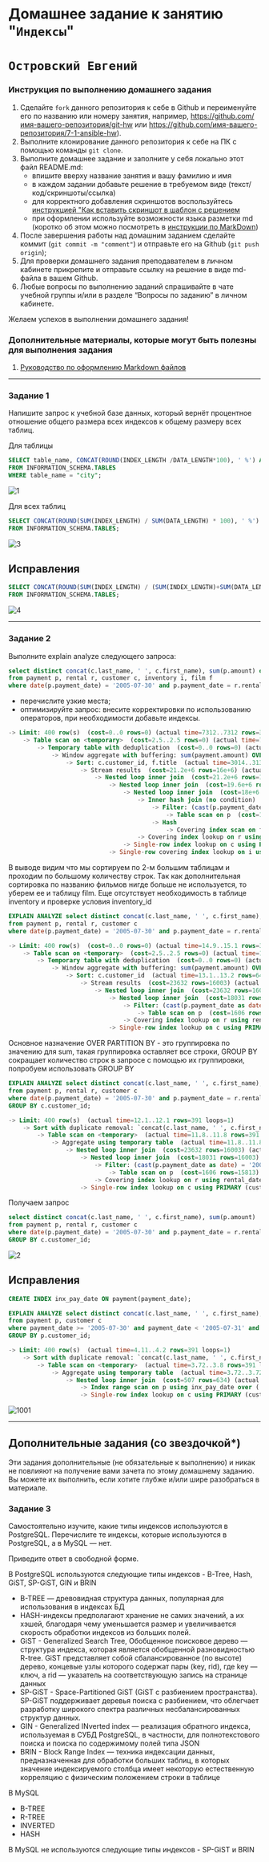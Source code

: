 # Домашнее задание к занятию "`Индексы`"
# `Островский Евгений`


### Инструкция по выполнению домашнего задания

   1. Сделайте `fork` данного репозитория к себе в Github и переименуйте его по названию или номеру занятия, например, https://github.com/имя-вашего-репозитория/git-hw или  https://github.com/имя-вашего-репозитория/7-1-ansible-hw).
   2. Выполните клонирование данного репозитория к себе на ПК с помощью команды `git clone`.
   3. Выполните домашнее задание и заполните у себя локально этот файл README.md:
      - впишите вверху название занятия и вашу фамилию и имя
      - в каждом задании добавьте решение в требуемом виде (текст/код/скриншоты/ссылка)
      - для корректного добавления скриншотов воспользуйтесь [инструкцией "Как вставить скриншот в шаблон с решением](https://github.com/netology-code/sys-pattern-homework/blob/main/screen-instruction.md)
      - при оформлении используйте возможности языка разметки md (коротко об этом можно посмотреть в [инструкции  по MarkDown](https://github.com/netology-code/sys-pattern-homework/blob/main/md-instruction.md))
   4. После завершения работы над домашним заданием сделайте коммит (`git commit -m "comment"`) и отправьте его на Github (`git push origin`);
   5. Для проверки домашнего задания преподавателем в личном кабинете прикрепите и отправьте ссылку на решение в виде md-файла в вашем Github.
   6. Любые вопросы по выполнению заданий спрашивайте в чате учебной группы и/или в разделе “Вопросы по заданию” в личном кабинете.
   
Желаем успехов в выполнении домашнего задания!
   
### Дополнительные материалы, которые могут быть полезны для выполнения задания

1. [Руководство по оформлению Markdown файлов](https://gist.github.com/Jekins/2bf2d0638163f1294637#Code)

---

### Задание 1

Напишите запрос к учебной базе данных, который вернёт процентное отношение общего размера всех индексов к общему размеру всех таблиц.

Для таблицы
```SQL
SELECT table_name, CONCAT(ROUND(INDEX_LENGTH /DATA_LENGTH*100), ' %') AS percent
FROM INFORMATION_SCHEMA.TABLES
WHERE table_name = "city";
```
![1](https://github.com/joos-net/index/blob/main/1.png)

Для всех таблиц
```SQL
SELECT CONCAT(ROUND(SUM(INDEX_LENGTH) / SUM(DATA_LENGTH) * 100), ' %') AS percent
FROM INFORMATION_SCHEMA.TABLES;
```
![3](https://github.com/joos-net/index/blob/main/3.png)

## Исправления
```SQL
SELECT CONCAT(ROUND(SUM(INDEX_LENGTH) / (SUM(INDEX_LENGTH)+SUM(DATA_LENGTH)) * 100), ' %') AS percent
FROM INFORMATION_SCHEMA.TABLES;
```
![4](https://github.com/joos-net/index/blob/main/4.png)

---

### Задание 2

Выполните explain analyze следующего запроса:

```SQL
select distinct concat(c.last_name, ' ', c.first_name), sum(p.amount) over (partition by c.customer_id, f.title)
from payment p, rental r, customer c, inventory i, film f
where date(p.payment_date) = '2005-07-30' and p.payment_date = r.rental_date and r.customer_id = c.customer_id and i.inventory_id = r.inventory_id
```
- перечислите узкие места;
- оптимизируйте запрос: внесите корректировки по использованию операторов, при необходимости добавьте индексы.

```SQL
-> Limit: 400 row(s)  (cost=0..0 rows=0) (actual time=7312..7312 rows=391 loops=1)
    -> Table scan on <temporary>  (cost=2.5..2.5 rows=0) (actual time=7312..7312 rows=391 loops=1)
        -> Temporary table with deduplication  (cost=0..0 rows=0) (actual time=7312..7312 rows=391 loops=1)
            -> Window aggregate with buffering: sum(payment.amount) OVER (PARTITION BY c.customer_id,f.title )   (actual time=3014..7033 rows=642000 loops=1)
                -> Sort: c.customer_id, f.title  (actual time=3014..3139 rows=642000 loops=1)
                    -> Stream results  (cost=21.2e+6 rows=16e+6) (actual time=0.626..2102 rows=642000 loops=1)
                        -> Nested loop inner join  (cost=21.2e+6 rows=16e+6) (actual time=0.619..1743 rows=642000 loops=1)
                            -> Nested loop inner join  (cost=19.6e+6 rows=16e+6) (actual time=0.614..1521 rows=642000 loops=1)
                                -> Nested loop inner join  (cost=18e+6 rows=16e+6) (actual time=0.607..1253 rows=642000 loops=1)
                                    -> Inner hash join (no condition)  (cost=1.58e+6 rows=15.8e+6) (actual time=0.589..68.4 rows=634000 loops=1)
                                        -> Filter: (cast(p.payment_date as date) = '2005-07-30')  (cost=1.65 rows=15813) (actual time=0.0555..8.8 rows=634 loops=1)
                                            -> Table scan on p  (cost=1.65 rows=15813) (actual time=0.0404..5.82 rows=16044 loops=1)
                                        -> Hash
                                            -> Covering index scan on f using idx_title  (cost=111 rows=1000) (actual time=0.0579..0.392 rows=1000 loops=1)
                                    -> Covering index lookup on r using rental_date (rental_date=p.payment_date)  (cost=0.938 rows=1.01) (actual time=0.00114..0.00165 rows=1.01 loops=634000)
                                -> Single-row index lookup on c using PRIMARY (customer_id=r.customer_id)  (cost=250e-6 rows=1) (actual time=191e-6..220e-6 rows=1 loops=642000)
                            -> Single-row covering index lookup on i using PRIMARY (inventory_id=r.inventory_id)  (cost=250e-6 rows=1) (actual time=149e-6..178e-6 rows=1 loops=642000)
```
В выводе видим что мы сортируем по 2-м большим таблицам и проходим по большому количеству строк. Так как дополнительная сортировка по названию фильмов нигде больше не используется, то уберем ее и таблицу film. Еще отсутствует необходимость в таблице inventory и проверке условия inventory_id
```SQL
EXPLAIN ANALYZE select distinct concat(c.last_name, ' ', c.first_name), sum(p.amount) over (partition by c.customer_id)
from payment p, rental r, customer c
where date(p.payment_date) = '2005-07-30' and p.payment_date = r.rental_date and r.customer_id = c.customer_id
```
```SQL
-> Limit: 400 row(s)  (cost=0..0 rows=0) (actual time=14.9..15.1 rows=391 loops=1)
    -> Table scan on <temporary>  (cost=2.5..2.5 rows=0) (actual time=14.9..15 rows=391 loops=1)
        -> Temporary table with deduplication  (cost=0..0 rows=0) (actual time=14.9..14.9 rows=391 loops=1)
            -> Window aggregate with buffering: sum(payment.amount) OVER (PARTITION BY c.customer_id )   (actual time=13.2..14.6 rows=642 loops=1)
                -> Sort: c.customer_id  (actual time=13.1..13.2 rows=642 loops=1)
                    -> Stream results  (cost=23632 rows=16003) (actual time=0.127..12.9 rows=642 loops=1)
                        -> Nested loop inner join  (cost=23632 rows=16003) (actual time=0.12..12.4 rows=642 loops=1)
                            -> Nested loop inner join  (cost=18031 rows=16003) (actual time=0.11..11.4 rows=642 loops=1)
                                -> Filter: (cast(p.payment_date as date) = '2005-07-30')  (cost=1606 rows=15813) (actual time=0.0887..9.33 rows=634 loops=1)
                                    -> Table scan on p  (cost=1606 rows=15813) (actual time=0.0688..6.96 rows=16044 loops=1)
                                -> Covering index lookup on r using rental_date (rental_date=p.payment_date)  (cost=0.938 rows=1.01) (actual time=0.0021..0.00286 rows=1.01 loops=634)
                            -> Single-row index lookup on c using PRIMARY (customer_id=r.customer_id)  (cost=0.25 rows=1) (actual time=0.00126..0.0013 rows=1 loops=642)
```
Основное назначение OVER PARTITION BY - это группировка по значению для sum, такая группировка оставляет все строки, GROUP BY сокращает количество строк в запросе с помощью их группировки, попробуем использовать GROUP BY
```SQL
EXPLAIN ANALYZE select distinct concat(c.last_name, ' ', c.first_name), sum(p.amount)
from payment p, rental r, customer c
where date(p.payment_date) = '2005-07-30' and p.payment_date = r.rental_date and r.customer_id = c.customer_id
GROUP BY c.customer_id;
```
```SQL
-> Limit: 400 row(s)  (actual time=12.1..12.1 rows=391 loops=1)
    -> Sort with duplicate removal: `concat(c.last_name, ' ', c.first_name)`, `sum(p.amount)`  (actual time=12.1..12.1 rows=391 loops=1)
        -> Table scan on <temporary>  (actual time=11.8..11.8 rows=391 loops=1)
            -> Aggregate using temporary table  (actual time=11.8..11.8 rows=391 loops=1)
                -> Nested loop inner join  (cost=23632 rows=16003) (actual time=0.0901..10.7 rows=642 loops=1)
                    -> Nested loop inner join  (cost=18031 rows=16003) (actual time=0.0839..9.72 rows=642 loops=1)
                        -> Filter: (cast(p.payment_date as date) = '2005-07-30')  (cost=1606 rows=15813) (actual time=0.0682..7.8 rows=634 loops=1)
                            -> Table scan on p  (cost=1606 rows=15813) (actual time=0.0551..5.83 rows=16044 loops=1)
                        -> Covering index lookup on r using rental_date (rental_date=p.payment_date)  (cost=0.938 rows=1.01) (actual time=0.00198..0.00275 rows=1.01 loops=634)
                    -> Single-row index lookup on c using PRIMARY (customer_id=r.customer_id)  (cost=0.25 rows=1) (actual time=0.00123..0.00127 rows=1 loops=642)
```
Получаем запрос
```SQL
select distinct concat(c.last_name, ' ', c.first_name), sum(p.amount)
from payment p, rental r, customer c
where date(p.payment_date) = '2005-07-30' and p.payment_date = r.rental_date and r.customer_id = c.customer_id
GROUP BY c.customer_id;
```
![2](https://github.com/joos-net/index/blob/main/2.png)

## Исправления
```SQL
CREATE INDEX inx_pay_date ON payment(payment_date);

EXPLAIN ANALYZE select distinct concat(c.last_name, ' ', c.first_name), sum(p.amount)
from payment p, customer c
where payment_date >= '2005-07-30' and payment_date < '2005-07-31' and p.customer_id = c.customer_id 
GROUP BY p.customer_id;
```
```SQL
-> Limit: 400 row(s)  (actual time=4.11..4.2 rows=391 loops=1)
    -> Sort with duplicate removal: `concat(c.last_name, ' ', c.first_name)`, `sum(p.amount)`  (actual time=4.11..4.16 rows=391 loops=1)
        -> Table scan on <temporary>  (actual time=3.72..3.8 rows=391 loops=1)
            -> Aggregate using temporary table  (actual time=3.72..3.72 rows=391 loops=1)
                -> Nested loop inner join  (cost=507 rows=634) (actual time=0.05..2.91 rows=634 loops=1)
                    -> Index range scan on p using inx_pay_date over ('2005-07-30 00:00:00' <= payment_date < '2005-07-31 00:00:00'), with index condition: ((p.payment_date >= TIMESTAMP'2005-07-30 00:00:00') and (p.payment_date < TIMESTAMP'2005-07-31 00:00:00'))  (cost=286 rows=634) (actual time=0.0385..1.7 rows=634 loops=1)
                    -> Single-row index lookup on c using PRIMARY (customer_id=p.customer_id)  (cost=0.25 rows=1) (actual time=0.00163..0.00167 rows=1 loops=634)
```
![1001](https://github.com/joos-net/index/blob/main/1001.png)

---
## Дополнительные задания (со звездочкой*)

Эти задания дополнительные (не обязательные к выполнению) и никак не повлияют на получение вами зачета по этому домашнему заданию. Вы можете их выполнить, если хотите глубже и/или шире разобраться в материале.

### Задание 3

Самостоятельно изучите, какие типы индексов используются в PostgreSQL. Перечислите те индексы, которые используются в PostgreSQL, а в MySQL — нет.

Приведите ответ в свободной форме.

В PostgreSQL используются следующие типы индексов - B-Tree, Hash, GiST, SP-GiST, GIN и BRIN
- B-TREE — древовидная структура данных, популярная для использования в индексах БД
- HASH-индексы предполагают хранение не самих значений, а их хэшей, благодаря чему уменьшается размер и увеличивается скорость обработки индексов из больших полей.
- GiST - Generalized Search Tree, Обобщенное поисковое дерево — структура индекса, которая является обобщенной разновидностью R-tree. GiST представляет собой сбалансированное (по высоте) дерево, концевые узлы которого содержат пары (key, rid), где key — ключ, а rid — указатель на соответствующую запись на странице данных
- SP-GiST - Space-Partitioned GiST (GiST с разбиением пространства). SP-GiST поддерживает деревья поиска с разбиением, что облегчает разработку широкого спектра различных несбалансированных структур данных.
- GIN - Generalized INverted index — реализация обратного индекса, используемая в СУБД PostgreSQL, в частности, для полнотекстового поиска и поиска по содержимому полей типа JSON
- BRIN - Block Range Index — техника индексации данных, предназначенная для обработки больших таблиц, в которых значение индексируемого столбца имеет некоторую естественную корреляцию с физическим положением строки в таблице

В MySQL
- B-TREE
- R-TREE
- INVERTED
- HASH

В MySQL не используются следующие типы индексов - SP-GiST и BRIN
